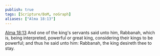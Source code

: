```yaml
---
publish: true
tags: [Scripture/BoM, noGraph]
aliases: ["Alma 18:13"]
---
```

[Alma 18:13](https://churchofjesuschrist.org/study/scriptures/bofm/alma/18?lang=eng&id=p13#p13) And one of the king's servants said unto him, Rabbanah, which is, being interpreted, powerful or great king, considering their kings to be powerful; and thus he said unto him: Rabbanah, the king desireth thee to stay.
